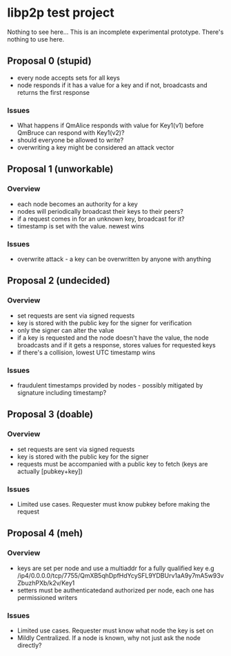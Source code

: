 # libp2p test project

Nothing to see here...  This is an incomplete experimental prototype.  There's nothing to use here.

## Proposal 0 (stupid)

- every node accepts sets for all keys
- node responds if it has a value for a key and if not, broadcasts and returns the first response

### Issues

- What happens if QmAlice responds with value for Key1(v1) before QmBruce can respond with Key1(v2)?
- should everyone be allowed to write?
- overwriting a key might be considered an attack vector

## Proposal 1 (unworkable)

### Overview

- each node becomes an authority for a key
- nodes will periodically broadcast their keys to their peers?
- if a request comes in for an unknown key, broadcast for it?
- timestamp is set with the value.  newest wins

### Issues

- overwrite attack - a key can be overwritten by anyone with anything

## Proposal 2 (undecided)

### Overview

- set requests are sent via signed requests
- key is stored with the public key for the signer for verification
- only the signer can alter the value
- if a key is requested and the node doesn't have the value, the node broadcasts and if it gets a response, stores values for requested keys
- if there's a collision, lowest UTC timestamp wins

### Issues

- fraudulent timestamps provided by nodes - possibly mitigated by signature including timestamp?

## Proposal 3 (doable)

### Overview

- set requests are sent via signed requests
- key is stored with the public key for the signer
- requests must be accompanied with a public key to fetch (keys are actually [pubkey+key])

### Issues

- Limited use cases.  Requester must know pubkey before making the request

## Proposal 4 (meh)

### Overview

- keys are set per node and use a multiaddr for a fully qualified key e.g /ip4/0.0.0.0/tcp/7755/QmXB5qhDpfHdYcySFL9YDBUrv1aA9y7mA5w93vZbuzhPXb/k2v/Key1
- setters must be authenticatedand authorized per node, each one has permissioned writers

### Issues

- Limited use cases.  Requester must know what node the key is set on
- Mildly Centralized.  If a node is known, why not just ask the node directly?

